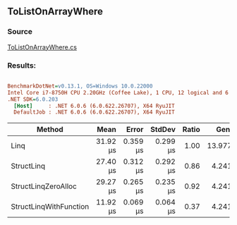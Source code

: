 ﻿## ToListOnArrayWhere

### Source
[ToListOnArrayWhere.cs](../../src/StructLinq.Benchmark/ToListOnArrayWhere.cs)

### Results:
``` ini

BenchmarkDotNet=v0.13.1, OS=Windows 10.0.22000
Intel Core i7-8750H CPU 2.20GHz (Coffee Lake), 1 CPU, 12 logical and 6 physical cores
.NET SDK=6.0.203
  [Host]     : .NET 6.0.6 (6.0.622.26707), X64 RyuJIT
  DefaultJob : .NET 6.0.6 (6.0.622.26707), X64 RyuJIT


```
|                 Method |     Mean |    Error |   StdDev | Ratio |   Gen 0 |  Gen 1 | Allocated |
|----------------------- |---------:|---------:|---------:|------:|--------:|-------:|----------:|
|                   Linq | 31.92 μs | 0.359 μs | 0.299 μs |  1.00 | 13.9771 | 2.7466 |     64 KB |
|             StructLinq | 27.40 μs | 0.312 μs | 0.292 μs |  0.86 |  4.2419 | 0.5188 |     20 KB |
|    StructLinqZeroAlloc | 29.27 μs | 0.265 μs | 0.235 μs |  0.92 |  4.2419 | 0.5188 |     20 KB |
| StructLinqWithFunction | 11.92 μs | 0.069 μs | 0.064 μs |  0.37 |  4.2419 | 0.5188 |     20 KB |
